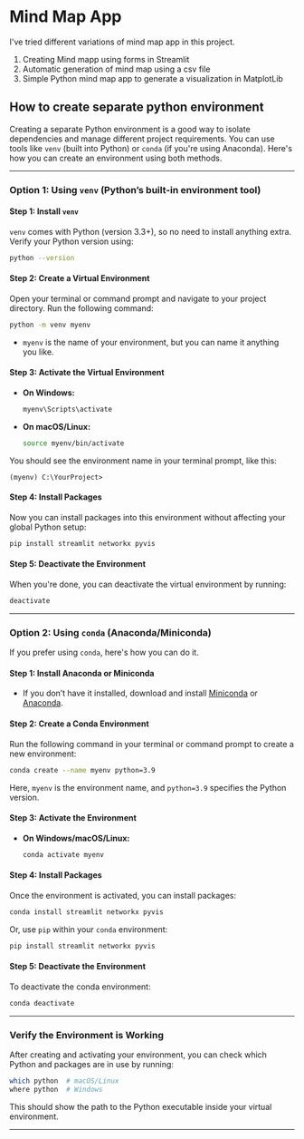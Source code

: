 # Mind Map App

I've tried different variations of mind map app in this project.

1. Creating Mind mapp using forms in Streamlit
2. Automatic generation of mind map using a csv file
3. Simple Python mind map app to generate a visualization in MatplotLib

## How to create separate python environment

Creating a separate Python environment is a good way to isolate dependencies and manage different project requirements. You can use tools like `venv` (built into Python) or `conda` (if you're using Anaconda). Here's how you can create an environment using both methods.

---

### Option 1: Using `venv` (Python’s built-in environment tool)

#### Step 1: Install `venv`
`venv` comes with Python (version 3.3+), so no need to install anything extra. Verify your Python version using:

```bash
python --version
```

#### Step 2: Create a Virtual Environment
Open your terminal or command prompt and navigate to your project directory. Run the following command:

```bash
python -m venv myenv
```
- `myenv` is the name of your environment, but you can name it anything you like.

#### Step 3: Activate the Virtual Environment

- **On Windows:**
  ```bash
  myenv\Scripts\activate
  ```

- **On macOS/Linux:**
  ```bash
  source myenv/bin/activate
  ```

You should see the environment name in your terminal prompt, like this:
```
(myenv) C:\YourProject>
```

#### Step 4: Install Packages
Now you can install packages into this environment without affecting your global Python setup:

```bash
pip install streamlit networkx pyvis
```

#### Step 5: Deactivate the Environment
When you're done, you can deactivate the virtual environment by running:

```bash
deactivate
```

---

### Option 2: Using `conda` (Anaconda/Miniconda)

If you prefer using `conda`, here's how you can do it.

#### Step 1: Install Anaconda or Miniconda
- If you don’t have it installed, download and install [Miniconda](https://docs.conda.io/en/latest/miniconda.html) or [Anaconda](https://www.anaconda.com/products/individual).

#### Step 2: Create a Conda Environment
Run the following command in your terminal or command prompt to create a new environment:

```bash
conda create --name myenv python=3.9
```
Here, `myenv` is the environment name, and `python=3.9` specifies the Python version.

#### Step 3: Activate the Environment
- **On Windows/macOS/Linux:**
  ```bash
  conda activate myenv
  ```

#### Step 4: Install Packages
Once the environment is activated, you can install packages:

```bash
conda install streamlit networkx pyvis
```

Or, use `pip` within your `conda` environment:

```bash
pip install streamlit networkx pyvis
```

#### Step 5: Deactivate the Environment
To deactivate the conda environment:

```bash
conda deactivate
```

---

### Verify the Environment is Working
After creating and activating your environment, you can check which Python and packages are in use by running:

```bash
which python  # macOS/Linux
where python  # Windows
```

This should show the path to the Python executable inside your virtual environment.

---
